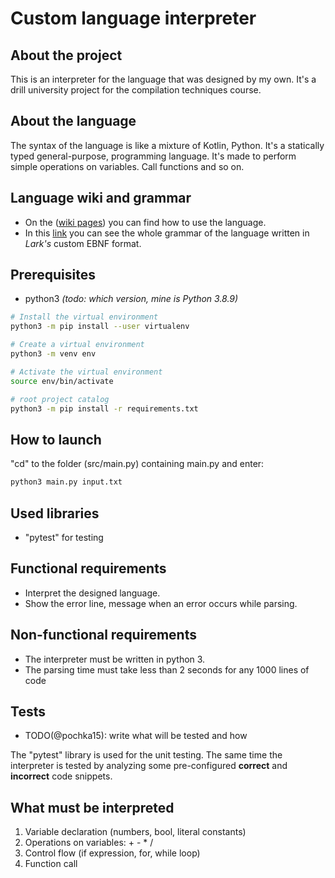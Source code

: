 # Custom language interpreter

## About the project

This is an interpreter for the language that was designed by my own. It's a drill university project for the compilation techniques course.

## About the language

The syntax of the language is like a mixture of Kotlin, Python. It's a statically typed general-purpose, programming language. It's made to perform simple operations on variables. Call functions and so on.

## Language wiki and grammar

- On the ([wiki pages](https://github.com/pochka15/Interpreter-for-custom-language/wiki/Basics)) you can find how to use the language.
- In this [link](./grammar.lark) you can see the whole grammar of the language written in *Lark's* custom EBNF format.

## Prerequisites

- python3 _(todo: which version, mine is Python 3.8.9)_

```bash
# Install the virtual environment
python3 -m pip install --user virtualenv

# Create a virtual environment
python3 -m venv env

# Activate the virtual environment
source env/bin/activate

# root project catalog
python3 -m pip install -r requirements.txt
```

## How to launch

"cd" to the folder (src/main.py) containing main.py and enter:

```bash
python3 main.py input.txt
```

## Used libraries

- "pytest" for testing

## Functional requirements

- Interpret the designed language.
- Show the error line, message when an error occurs while parsing.

## Non-functional requirements

- The interpreter must be written in python 3.
- The parsing time must take less than 2 seconds for any 1000 lines of code

## Tests

- TODO(@pochka15): write what will be tested and how

The "pytest" library is used for the unit testing. The same time the interpreter is tested by analyzing some pre-configured **correct** and **incorrect** code snippets.

## What must be interpreted

1. Variable declaration (numbers, bool, literal constants)
2. Operations on variables: + - * /
3. Control flow (if expression, for, while loop)
4. Function call
